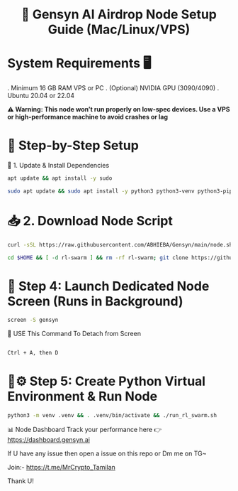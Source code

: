 <div align="center">

# 🚀 Gensyn AI Airdrop Node Setup Guide (Mac/Linux/VPS)

</div>


# System Requirements 🖥️

. Minimum 16 GB RAM VPS or PC
. (Optional) NVIDIA GPU (3090/4090)
. Ubuntu 20.04 or 22.04

**⚠️ Warning: This node won’t run properly on low-spec devices. Use a VPS or high-performance machine to avoid crashes or lag**

# 🚀 Step-by-Step Setup
🔧 1. Update & Install Dependencies

```bash 
apt update && apt install -y sudo
```

```bash 
sudo apt update && sudo apt install -y python3 python3-venv python3-pip curl wget screen git lsof && curl -sS https://dl.yarnpkg.com/debian/pubkey.gpg | sudo apt-key add - && echo "deb https://dl.yarnpkg.com/debian/ stable main" | sudo tee /etc/apt/sources.list.d/yarn.list && sudo apt update && sudo apt install -y yarn
```

# 📥 2. Download Node Script

```bash
curl -sSL https://raw.githubusercontent.com/ABHIEBA/Gensyn/main/node.sh | bash
```

```bash 
cd $HOME && [ -d rl-swarm ] && rm -rf rl-swarm; git clone https://github.com/ABHIEBA/rl-swarm.git && cd rl-swarm
```

# 🎯 Step 4: Launch Dedicated Node Screen (Runs in Background)

```bash
screen -S gensyn
```

🔌 USE This Command To Detach from Screen 

```bash 

Ctrl + A, then D

```

# 🐍⚙️ Step 5: Create Python Virtual Environment & Run Node

```bash
python3 -m venv .venv && . .venv/bin/activate && ./run_rl_swarm.sh
```

📊 Node Dashboard
Track your performance here 👉 https://dashboard.gensyn.ai

If U have any issue then open a issue on this repo or Dm me on TG~

Join:- https://t.me/MrCrypto_Tamilan

Thank U!


